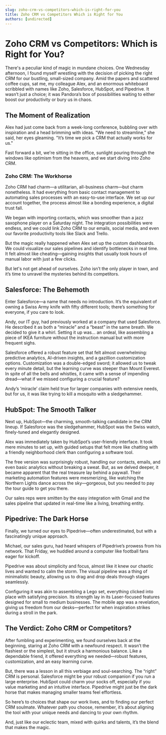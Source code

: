 ```yaml
---
slug: zoho-crm-vs-competitors-which-is-right-for-you
title: Zoho CRM vs Competitors Which is Right for You
authors: [undirected]
---
```


# Zoho CRM vs Competitors: Which is Right for You?

There's a peculiar kind of magic in mundane choices. One Wednesday afternoon, I found myself wrestling with the decision of picking the right CRM for our bustling, small-sized company. Amid the papers and scattered coffee cups, sat me, my colleague Alex, and an enormous whiteboard scribbled with names like Zoho, Salesforce, HubSpot, and Pipedrive. It wasn’t just a choice; it was Pandora’s box of possibilities waiting to either boost our productivity or bury us in chaos.

## The Moment of Realization

Alex had just come back from a week-long conference, bubbling over with inspiration and a head brimming with ideas. "We need to streamline," she said, her eyes gleaming. "It’s time we pick a CRM that actually works for us."

Fast forward a bit, we're sitting in the office, sunlight pouring through the windows like optimism from the heavens, and we start diving into Zoho CRM.

### Zoho CRM: The Workhorse

Zoho CRM had charm—a utilitarian, all-business charm—but charm nonetheless. It had everything from basic contact management to automating sales processes with an easy-to-use interface. We set up our account together, the process almost like a bonding experience, a digital trust fall.

We began with importing contacts, which was smoother than a jazz saxophone player on a Saturday night. The integration possibilities were endless, and we could link Zoho CRM to our emails, social media, and even our favorite productivity tools like Slack and Trello.

But the magic really happened when Alex set up the custom dashboards. We could visualize our sales pipelines and identify bottlenecks in real time. It felt almost like cheating—gaining insights that usually took hours of manual labor with just a few clicks.

But let's not get ahead of ourselves. Zoho isn’t the only player in town, and it’s time to unravel the mysteries behind its competitors.

## Salesforce: The Behemoth

Enter Salesforce—a name that needs no introduction. It’s the equivalent of owning a Swiss Army knife with fifty different tools; there’s something for everyone, if you care to look. 

Andy, our IT guy, had previously worked at a company that used Salesforce. He described it as both a “miracle” and a “beast” in the same breath. We decided to give it a whirl. Setting it up was... an ordeal, like assembling a piece of IKEA furniture without the instruction manual but with more frequent sighs.

Salesforce offered a robust feature set that felt almost overwhelming: predictive analytics, AI-driven insights, and a gazillion customization options. Customization was a double-edged sword; it allowed us to tweak every minute detail, but the learning curve was steeper than Mount Everest. In spite of all the bells and whistles, it came with a sense of impending dread—what if we missed configuring a crucial feature?

Andy’s ‘miracle’ claim held true for larger companies with extensive needs, but for us, it was like trying to kill a mosquito with a sledgehammer.

## HubSpot: The Smooth Talker

Next up, HubSpot—the charming, smooth-talking candidate in the CRM lineup. If Salesforce was the sledgehammer, HubSpot was the Swiss watch, finely-tuned and elegantly designed.

Alex was immediately taken by HubSpot’s user-friendly interface. It took mere minutes to set up, with guided setups that felt more like chatting with a friendly neighborhood clerk than configuring a software tool.

The free version was surprisingly robust, handling our contacts, emails, and even basic analytics without breaking a sweat. But, as we delved deeper, it became apparent that the real treasure lay behind a paywall. Their marketing automation features were mesmerizing, like watching the Northern Lights dance across the sky—gorgeous, but you needed to pay the tour guide to get you there.

Our sales reps were smitten by the easy integration with Gmail and the sales pipeline that updated in real-time like a living, breathing entity.

## Pipedrive: The Dark Horse

Finally, we turned our eyes to Pipedrive—often underestimated, but with a fascinatingly unique approach.

Michael, our sales guru, had heard whispers of Pipedrive’s prowess from his network. That Friday, we huddled around a computer like football fans eager for kickoff. 

Pipedrive was about simplicity and focus, almost like it knew our chaotic lives and wanted to calm the storm. The visual pipeline was a thing of minimalistic beauty, allowing us to drag and drop deals through stages seamlessly.

Configuring it was akin to assembling a Lego set, everything clicked into place with satisfying precision. Its strength lay in its Laser-focused features designed for small to medium businesses. The mobile app was a revelation, giving us freedom from our desks—perfect for when inspiration strikes during a stroll in the park.

## The Verdict: Zoho CRM or Competitors?

After fumbling and experimenting, we found ourselves back at the beginning, staring at Zoho CRM with a newfound respect. It wasn’t the flashiest or the simplest, but it struck a harmonious balance. Like a dependable friend, it offered everything we needed—robust features, customization, and an easy learning curve.

But, there was a lesson in all this verbiage and soul-searching. The “right” CRM is personal. Salesforce might be your robust companion if you run a large enterprise. HubSpot could charm your socks off, especially if you value marketing and an intuitive interface. Pipedrive might just be the dark horse that makes managing smaller teams feel effortless.

So here’s to choices that shape our work lives, and to finding our perfect CRM soulmate. Whatever path you choose, remember, it’s about aligning the tool with your unique needs and dancing to your own rhythm.

And, just like our eclectic team, mixed with quirks and talents, it’s the blend that makes the magic.